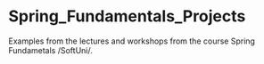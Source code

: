 # Spring_Fundamentals_Projects
Examples from the lectures and workshops from the course Spring Fundametals /SoftUni/.
